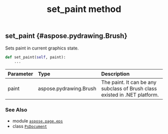 ﻿---
title: set_paint method
second_title: Aspose.Page for Python via .NET API References
description: 
type: docs
weight: 410
url: /python-net/aspose.page.eps/psdocument/set_paint/
is_root: false
---

## set_paint {#aspose.pydrawing.Brush}

Sets paint in current graphics state.



```python
def set_paint(self, paint):
    ...
```


| Parameter | Type | Description |
| :- | :- | :- |
| paint | aspose.pydrawing.Brush | The paint. It can be any subclass of Brush class existed in .NET platform. |



### See Also
* module [`aspose.page.eps`](../../)
* class [`PsDocument`](/page/python-net/aspose.page.eps/psdocument)
